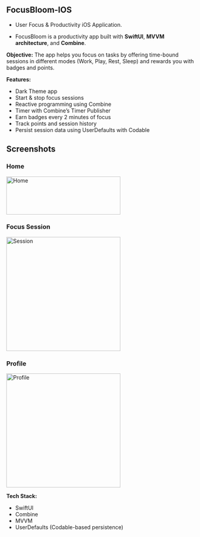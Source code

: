 ## FocusBloom-IOS
- User Focus & Productivity iOS Application.

- FocusBloom is a productivity app built with 
**SwiftUI**, 
**MVVM architecture**, and 
**Combine**. 

**Objective:**
The app helps you focus on tasks by offering time-bound sessions in different modes (Work, Play, Rest, Sleep) and rewards you with badges and points.

**Features:**
- Dark Theme app
- Start & stop focus sessions
- Reactive programming using Combine
- Timer with Combine’s Timer Publisher
- Earn badges every 2 minutes of focus
- Track points and session history
- Persist session data using UserDefaults with Codable

## Screenshots

### Home
<img src="https://github.com/user-attachments/assets/6c78f948-4914-4b82-adef-adc4830094f7" alt="Home" width="300" height="100"/>

### Focus Session
<img src="https://github.com/user-attachments/assets/4b302d03-4055-49a6-8609-eea7ae55e30e" alt="Session" width="300"/>

### Profile
<img src="https://github.com/user-attachments/assets/fe3b9f2e-86ef-4d67-9d1a-5bc0b0e4f1fe" alt="Profile" width="300"/>

**Tech Stack:**
- SwiftUI
- Combine
- MVVM
- UserDefaults (Codable-based persistence)
